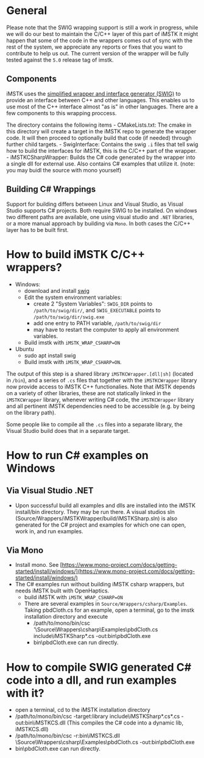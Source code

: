 # General 

Please note that the SWIG wrapping support is still a work in progress, while we will do our best to maintain the C/C++ layer of this part of iMSTK it might happen that some of the code in the wrappers comes out of sync with the rest of the system, we appreciate any reports or fixes that you want to contribute to help us out. The current version of the wrapper will be fully tested against the `5.0` release tag of imstk.

## Components

iMSTK uses the [simplified wrapper and interface generator (SWIG)](http://www.swig.org/) to provide an interface between C++ and other languages. This enables us to use most of the C++ interface almost "as is" in other languages. There are a few components to this wrapping proccess.

The directory contains the following items 
    - CMakeLists.txt: The cmake in this directory will create a target in the iMSTK repo to generate the wrapper code. It will then proceed to optionally build that code (if needed) through further child targets.
    - SwigInterface: Contains the swig `.i` files that tell swig how to build the interfaces for iMSTK, this is the C/C++ part of the wrapper.
    - iMSTKCSharpWrapper: Builds the C# code generated by the wrapper into a single dll for external use. Also contains C# examples that utilize it. (note: you may buidl the source with mono yourself)

## Building C# Wrappings

Support for building differs between Linux and Visual Studio, as Visual Studio supports C# projects. Both require SWIG to be installed. On windows two different paths are available, one using visual studio and `.NET` libraries, or a more manual approach by building via `Mono`. In both cases the C/C++ layer has to be built first.

# How to build iMSTK C/C++ wrappers?
- Windows:
    - download and install [swig](http://www.swig.org/download.html)
    - Edit the system environment variables:
        - create 2 "System Variables": `SWIG_DIR` points to `/path/to/swig/dir/`, and `SWIG_EXECUTABLE` points to `/path/to/swig/dir/swig.exe`
        - add one entry to PATH variable, `/path/to/swig/dir`
        - may have to restart the computer to apply all environment variables.
    - Build imstk with `iMSTK_WRAP_CSHARP=ON`
- Ubuntu
    - sudo apt install swig
    - Build imstk with `iMSTK_WRAP_CSHARP=ON`.

The output of this step is a shared library `iMSTKCWrapper.[dll|sh]` (located in `/bin`), and a series of `.cs` files that together with the `iMSTKCWrapper` library now provide access to iMSTK C++ functionalies. Note that iMSTK depends on a variety of other libraries, these are not statically linked in the `iMSTKCWrapper` library, whenever writing C# code, the `iMSTKCWrapper` library and all pertinent iMSTK dependencies need to be accessible (e.g. by being on the library path).

Some people like to compile all the `.cs` files into a separate library, the Visual Studio build does that in a separate target.

# How to run C# examples on Windows

## Via Visual Studio .NET
- Upon successful build all examples and dlls are installed into the iMSTK install/bin directory. They may be run there. A visual studios sln (Source/Wrappers/iMSTKWrapper/build/iMSTKSharp.sln) is also generated for the C# project and examples for which one can open, work in, and run examples.

## Via Mono 
- Install mono. See [https://www.mono-project.com/docs/getting-started/install/windows/](https://www.mono-project.com/docs/getting-started/install/windows/)
- The C# examples run without building iMSTK csharp wrappers, but needs iMSTK built with OpenHaptics.
    - build iMSTK with `iMSTK_WRAP_CSHARP=ON`
    - There are several examples in `Source/Wrappers/csharp/Examples`. Taking pbdCloth.cs for an example, open a terminal, go to the imstk installation directory and execute 
        - /path/to/mono/bin/csc '<imstkSource>\Source\Wrappers\csharp\Examples\pbdCloth.cs include\iMSTKSharp\*.cs -out:bin\pbdCloth.exe
        - bin\pbdCloth.exe can run directly.
		
# How to compile SWIG generated C# code into a dll, and run examples with it?
- open a terminal, cd to the iMSTK installation directory
- /path/to/mono/bin/csc -target:library include\iMSTKSharp\*.cs\*.cs -out:bin\iMSTKCS.dll (This compiles the C# code into a dynamic lib, iMSTKCS.dll)
- /path/to/mono/bin/csc -r:bin\iMSTKCS.dll <imstkSource>\Source\Wrappers\csharp\Examples\pbdCloth.cs -out:bin\pbdCloth.exe
- bin\pbdCloth.exe can run directly.
